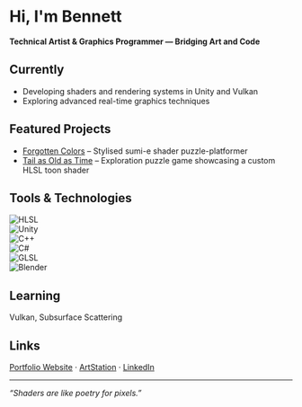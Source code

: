 # Hi, I'm Bennett  

**Technical Artist & Graphics Programmer — Bridging Art and Code**  

## Currently
- Developing shaders and rendering systems in Unity and Vulkan  
- Exploring advanced real-time graphics techniques  

## Featured Projects
- [Forgotten Colors](https://felipe-lucas.itch.io/forgotten-colors) – Stylised sumi-e shader puzzle-platformer  
- [Tail as Old as Time](https://bentobaux.itch.io/tail-as-old-as-time) – Exploration puzzle game showcasing a custom HLSL toon shader  

## Tools & Technologies
![HLSL](https://img.shields.io/badge/HLSL-1f425f?logo=shaderlab&logoColor=white)  
![Unity](https://img.shields.io/badge/Unity-100000?logo=unity&logoColor=white)  
![C++](https://img.shields.io/badge/C++-00599C?logo=cplusplus&logoColor=white)  
![C#](https://img.shields.io/badge/C%23-239120?logo=c-sharp&logoColor=white)  
![GLSL](https://img.shields.io/badge/GLSL-FF6600?logo=opengl&logoColor=white)  
![Blender](https://img.shields.io/badge/Blender-F5792A?logo=blender&logoColor=white)  

## Learning
Vulkan, Subsurface Scattering  

## Links
[Portfolio Website](https://bentobaux.github.io) · [ArtStation](https://artstation.com/bentobaux) · [LinkedIn](https://linkedin.com/in/bennettpoh)  

---
*“Shaders are like poetry for pixels.”*  
